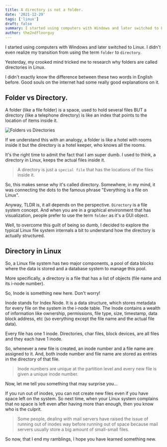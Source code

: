 ```yaml
---
title: A directory is not a folder.
date: '2021-12-29'
tags: ['linux']
draft: false
summary: I started using computers with Windows and later switched to Linux. I didn't even realize my transition from using the term folder to directory. Yesterday, my crooked mind tricked me to research why folders are called directories in Linux.
author: the2ndfloorguy
---
```


I started using computers with Windows and later switched to Linux. I didn't even realize my transition from using the term `folder` to `directory`. 

Yesterday, my crooked mind tricked me to research why folders are called directories in Linux.

I didn't exactly know the difference between these two words in English before. Good souls on the internet had some really good explanations on it.

## Folder vs Directory.

A folder (like a file folder) is a space, used to hold several files BUT a directory (like a telephone directory) is like an index that points to the location of items inside it.

![Folders vs Directories](https://user-images.githubusercontent.com/25531072/147690782-2e9b2a8a-743c-4a93-ba4d-012fb8a7219e.png)

If we understand this with an analogy, a folder is like a hotel with rooms inside it but the directory is a hotel keeper, who knows all the rooms.

It's the right time to admit the fact that I am super dumb. I used to think, a directory in Linux, keeps the actual files inside it. 

> A directory is just a `special file` that has the locations of the files inside it.

So, this makes sense why it's called directory. Somewhere, in my mind, it was connecting the dots to the famous phrase "Everything is a file on Linux".

Anyway, TLDR is, it all depends on the perspective. `Directory` is a file system concept. And when you are in a graphical environment that has visualization, people prefer to use the term `folder` as it's a GUI object.

Well, to overcome this guilt of being so dumb, I decided to explore the typical Linux file system internals a bit to understand how the directory is actually structured.

## Directory in Linux
So, a Linux file system has two major components, a pool of data blocks where the data is stored and a database system to manage this pool.

More specifically, a directory is a file that has a list of objects (file name and its i-node number). 

So, Inode is something new here. Don't worry!

Inode stands for Index Node. It is a data structure, which stores metadata for every file on the system in the i-node table. The Inode contains a wealth of information like ownership, permissions, file type, size, timestamp, data block address, etc (so everything except the file name and the actual file data).

Every file has one 1 inode. Directories, char files, block devices, are all files and they each have 1 inode.

So, whenever a new file is created, an inode number and a file name are assigned to it. And, both inode number and file name are stored as entries in the directory of that file.

> Inode numbers are unique at the partition level and every new file is given a unique inode number.

Now, let me tell you something that may surprise you...

If you run out of inodes, you can not create new files even if you have space left on the system. So next time, when your Linux system complains that no space is left even after having more than enough, then you know who is the culprit. 

> Some people, dealing with mail servers have raised the issue of running out of inodes way before running out of space because mail servers usually store a big amount of small-small files.

So now, that I end my ramblings, I hope you have learned something new.